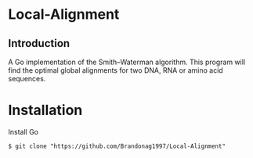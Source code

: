 # Local-Alignment
## Introduction
A Go implementation of the Smith–Waterman algorithm. This program will find the optimal global alignments for two DNA, RNA or amino acid sequences.
# Installation
Install Go

`$ git clone "https://github.com/Brandonag1997/Local-Alignment"`
